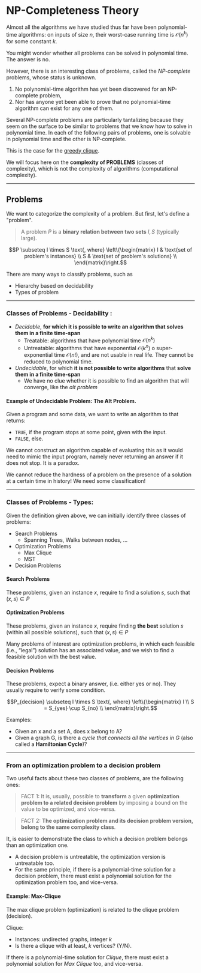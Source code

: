 # NP-Completeness Theory

Almost all the algorithms we have studied thus far have been
polynomial-time algorithms: on inputs of size $n$, their worst-case
running time is $\mathcal{O}(n^{k})$ for some constant $k$. 

You might wonder whether all problems can be solved in polynomial time. The answer is no.

However, there is an interesting class of problems, called
the *NP-complete* problems, whose status is unknown.
1. No polynomial-time algorithm has yet been discovered for an NP-complete problem, 
2. Nor has anyone yet been able to prove that no polynomial-time algorithm can exist for any one of them.

Several NP-complete problems are particularly tantalizing because they seem
on the surface to be similar to problems that we know how to solve in polynomial
time. In each of the following pairs of problems, one is solvable in polynomial
time and the other is NP-complete. 

This is the case for the [greedy clique](https://github.com/PayThePizzo/DataStrutucures-Algorithms/blob/main/Theory/9%20-%20Greedy%20Algorithms/1.1%20-%20GREEDY%20CLIQUE.md).

We will focus here on the **complexity of PROBLEMS** (classes of complexity), which is not the complexity of algorithms
(computational complexity).

---

## Problems
We want to categorize the complexity of a problem. But first, let's define a "problem".

> A problem $P$ is a **binary relation between two sets** $I, S$ (typically large).

```math
P \subseteq I \times S \text{, where} \left\{\begin{matrix}
I & \text{set of problem's instances} \\
S & \text{set of problem's solutions}  \\
\end{matrix}\right.
```

There are many ways to classify problems, such as
* Hierarchy based on decidability
* Types of problem

---

### Classes of Problems - Decidability :
* _Decidable_, **for which it is possible to write an algorithm that solves them in a finite time-span**
  * Treatable: algorithms that have polynomial time $\mathcal{O}(n^{k})$
  * Untreatable: algorithms that have exponential $\mathcal{O}(k^{n})$ o super-exponential time $\mathcal{O}(n!)$, and are not usable
  in real life. They cannot be reduced to polynomial time.
* _Undecidable_, for which **it is not possible to write algorithms** that **solve them in a finite time-span**
  * We have no clue whether it is possible to find an algorithm that will converge, like the *alt problem*

#### Example of Undecidable Problem: The Alt Problem.
Given a program and some data, we want to write an algorithm to that returns:
* `TRUE`, if the program stops at some point, given with the input.
* `FALSE`, else.

We cannot construct an algorithm capable of evaluating this as it would need to mimic the input program, namely never
returning an answer if it does not stop. It is a paradox.

We cannot reduce the hardness of a problem on the presence of a solution at a certain time in history!
We need some classification!

---

### Classes of Problems - Types:
Given the definition given above, we can initially identify three classes of problems:
* Search Problems
  * Spanning Trees, Walks between nodes, ...
* Optimization Problems
  * Max Clique
  * MST
* Decision Problems

#### Search Problems
These problems, given an instance $x$, require to find a solution $s$, such that $(x,s) \in P$ 

#### Optimization Problems
These problems, given an instance $x$, require finding **the best** solution $s$ (within all possible solutions), 
such that $(x,s) \in P$

Many problems of interest are optimization problems, in which each feasible (i.e.,
“legal”) solution has an associated value, and we wish to find a feasible solution
with the best value.

#### Decision Problems
These problems, expect a binary answer, (i.e. either yes or no). They usually require to verify some condition.

```math
P_{decision} \subseteq I \times S \text{, where} \left\{\begin{matrix}
I  \\
S = S_{yes} \cup S_{no} \\
\end{matrix}\right.
```
  
Examples:
* Given an x and a set A, does x belong to A?
* Given a graph G, is there a _cycle that connects all the vertices in G_ (also called a **Hamiltonian Cycle**)?

---

### From an optimization problem to a decision problem
Two useful facts about these two classes of problems, are the following ones:

> FACT 1: It is, usually, possible to **transform** a given **optimization problem to a related decision problem** by imposing a
bound on the value to be optimized, and vice-versa.

> FACT 2: **The optimization problem and its decision problem version, belong to the same complexity class**.

It, is easier to demonstrate the class to which a decision problem belongs than an optimization one.
* A decision problem is untreatable, the optimization version is untreatable too.
* For the same principle, if there is a polynomial-time solution for a decision problem, there must exist a polynomial
solution for the optimization problem too, and vice-versa.

#### Example: Max-Clique
The max clique problem (optimization) is related to the clique problem (decision).

Clique:
* Instances: undirected graphs, integer $k$
* Is there a clique with at least, $k$ vertices? (Y/N).

If there is a polynomial-time solution for _Clique_, there must exist a polynomial
solution for _Max Clique_ too, and vice-versa.




